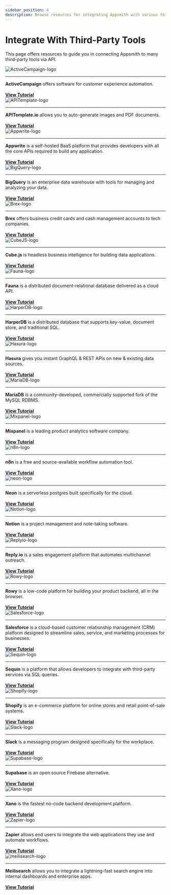 ```yaml
---
sidebar_position: 4
description: Browse resources for integrating Appsmith with various third-party API datasources.
---
```


# Integrate With Third-Party Tools

This page offers resources to guide you in connecting Appsmith to many third-party tools via API.

<div className="containerGrid">
    <div className="containerColumnSampleApp columnGrid column-one" style={{padding:"20px"}}>
        <div className="containerCol">
            <img className="containerImage" src="/img/activecampaign_logo.jpeg" alt="ActiveCampaign-logo"/>
        </div> <hr/>
        <div className="containerDescription"><strong>ActiveCampaign</strong> offers software for customer experience automation.<br/><br/>  </div>
        <div className="containerTutorialLink"><a href="https://www.appsmith.com/blog/connecting-mixpanel-reply-io-and-activecampaign-using-appsmith-to-engage-with-your-users"><strong >View Tutorial </strong></a></div>
    </div>
    <div className="containerColumnSampleApp columnGrid column-two" style={{padding:"20px"}}>
        <div className="containerCol">
            <img className="containerImage" src="/img/apitemplate-logo.png" alt="APITemplate-logo"/>
        </div> <hr/>
        <div className="containerDescription"><strong>APITemplate.io</strong> allows you to auto-generate images and PDF documents.<br/><br/> </div>
         <div className="containerTutorialLink"><a href="https://www.appsmith.com/blog/build-a-tool-to-generate-pdf-files-with-apitemplate-and-n8n"><strong>View Tutorial</strong> </a></div>
    </div>
    <div className="containerColumnSampleApp columnGrid column-three" style={{padding:"20px"}}>
        <div className="containerCol">
            <img className="containerImage" src="/img/appwrite.svg" alt="Appwrite-logo"/>
        </div> <hr/>
        <div className="containerDescription"><strong>Appwrite</strong> is a self-hosted BaaS platform that provides developers with all the  core APIs required to build any application.<br/><br/></div>
         <div className="containerTutorialLink"><a href="https://community.appsmith.com/guide/appsmith-appwrite"><strong>View Tutorial</strong></a> </div>
    </div>
</div>

<div className="containerGrid">
    <div className="containerColumnSampleApp columnGrid column-one" style={{padding:"20px"}}>
        <div className="containerCol">
            <img className="containerImage" src="/img/bigquery-logo.png" alt="BigQuery-logo"/>
        </div> <hr/>
        <div className="containerDescription"><strong>BigQuery</strong> is an enterprise data warehouse with tools for managing and analyzing your data.<br/><br/>  </div>
        <div className="containerTutorialLink"><a href="https://www.appsmith.com/blog/integrate-bigquery"><strong >View Tutorial </strong></a></div>
    </div>
    <div className="containerColumnSampleApp columnGrid column-two" style={{padding:"20px"}}>
        <div className="containerCol">
            <img className="containerImage" src="/img/brex-logo_CNZYG94J4.png" alt="Brex-logo"/>
        </div> <hr/>
        <div className="containerDescription"><strong>Brex</strong> offers business credit cards and cash management accounts to tech companies.<br/><br/>  </div>
        <div className="containerTutorialLink"><a href="https://www.youtube.com/watch?v=3WSLex6f3yM"><strong >View Tutorial </strong></a></div>
    </div>
    <div className="containerColumnSampleApp columnGrid column-three" style={{padding:"20px"}}>
        <div className="containerCol">
            <img className="containerImage" src="/img/cube-logo_S50__hLNq.jpeg" alt="CubeJS-logo"/>
        </div> <hr/>
        <div className="containerDescription"><strong>Cube.js</strong> is headless business intelligence for building data applications. <br/><br/> </div>
         <div className="containerTutorialLink"><a href="https://www.appsmith.com/blog/building-an-appsmith-dashboard-with-cube"><strong>View Tutorial</strong> </a></div>
    </div>
</div>

<div className="containerGrid">
    <div className="containerColumnSampleApp columnGrid column-one" style={{padding:"20px"}}>
        <div className="containerCol">
            <img className="containerImage" src="/img/fauna-logo_jSlqC25LH.jpeg" alt="Fauna-logo"/>
        </div> <hr/>
        <div className="containerDescription"><strong>Fauna</strong> is a distributed document-relational database delivered as a cloud API.<br/><br/></div>
         <div className="containerTutorialLink"><a href="https://www.youtube.com/watch?v=RQraazjdcac"><strong>View Tutorial</strong></a> </div>
    </div>
    <div className="containerColumnSampleApp columnGrid column-two" style={{padding:"20px"}}>
        <div className="containerCol">
            <img className="containerImage" src="/img/HarperDB-Logo_GLE5XlPJ6.png" alt="HarperDB-logo"/>
        </div> <hr/>
        <div className="containerDescription"><strong>HarperDB</strong> is a distributed database that supports key-value, document store, and traditional SQL.<br/><br/>  </div>
        <div className="containerTutorialLink"><a href="https://www.appsmith.com/blog/building-an-inventory-management-tool-using-harperdb"><strong >View Tutorial </strong></a></div>
    </div>
    <div className="containerColumnSampleApp columnGrid column-three" style={{padding:"20px"}}>
        <div className="containerCol">
            <img className="containerImage" src="/img/hasura-logo_T6L3JlHSt.png" alt="Hasura-logo"/>
        </div> <hr/>
        <div className="containerDescription"><strong>Hasura</strong> gives you instant GraphQL &#x26; REST APIs on new &#x26; existing data sources. <br/><br/> </div>
         <div className="containerTutorialLink"><a href="https://www.appsmith.com/blog/e-commerce-order-management-dashboard-with-hasura-and-graphql"><strong>View Tutorial</strong> </a></div>
    </div>
</div>

<div className="containerGrid">
    <div className="containerColumnSampleApp columnGrid column-one" style={{padding:"20px"}}>
        <div className="containerCol">
            <img className="containerImage" src="/img/MariaDB-logo_kP1myud8_.png" alt="MariaDB-logo"/>
        </div> <hr/>
        <div className="containerDescription"><strong>MariaDB</strong> is a community-developed, commercially supported fork of the MySQL RDBMS.<br/><br/></div>
         <div className="containerTutorialLink"><a href="https://www.youtube.com/watch?v=2DfCLf5ELN8"><strong>View Tutorial</strong></a> </div>
    </div>
    <div className="containerColumnSampleApp columnGrid column-two" style={{padding:"20px"}}>
        <div className="containerCol">
            <img className="containerImage" src="/img/mixpanel-logo_nLTAstL7N.jpeg" alt="Mixpanel-logo"/>
        </div> <hr/>
        <div className="containerDescription"><strong>Mixpanel</strong> is a leading product analytics software company.<br/><br/>  </div>
        <div className="containerTutorialLink"><a href="https://www.appsmith.com/blog/connecting-mixpanel-reply-io-and-activecampaign-using-appsmith-to-engage-with-your-users"><strong >View Tutorial </strong></a></div>
    </div>
    <div className="containerColumnSampleApp columnGrid column-three" style={{padding:"20px"}}>
        <div className="containerCol">
            <img className="containerImage" src="/img/n8n-logo_8BFnDWE3s.png" alt="n8n-logo"/>
        </div> <hr/>
        <div className="containerDescription"><strong>n8n</strong> is a free and source-available workflow automation tool. <br/><br/> </div>
         <div className="containerTutorialLink"><a href="https://www.appsmith.com/blog/building-an-employee-survey-dashboard-with-supabase-and-n8n"><strong>View Tutorial</strong> </a></div>
    </div>
</div>

<div className="containerGrid">
    <div className="containerColumnSampleApp columnGrid column-one" style={{padding:"20px"}}>
        <div className="containerCol">
            <img className="containerImage" src="/img/neon.png" alt="neon-logo"/>
        </div> <hr/>
        <div className="containerDescription"><strong>Neon</strong> is a serverless postgres built specifically for the cloud. <br/><br/> </div>
         <div className="containerTutorialLink"><a href="https://community.appsmith.com/tutorial/build-powerful-and-scalable-tools-appsmith-and-neon"><strong>View Tutorial</strong> </a></div>
    </div>
    <div className="containerColumnSampleApp columnGrid column-two" style={{padding:"20px"}}>
        <div className="containerCol">
            <img className="containerImage" src="/img/notion-logo_nw3DY5mWz.png" alt="Notion-logo"/>
        </div> <hr/>
        <div className="containerDescription"><strong>Notion</strong> is a project management and note-taking software.<br/><br/></div>
         <div className="containerTutorialLink"><a href="https://www.appsmith.com/blog/using-the-notion-api-to-build-a-content-management-system"><strong>View Tutorial</strong></a> </div>
    </div>
    <div className="containerColumnSampleApp columnGrid column-three" style={{padding:"20px"}}>
        <div className="containerCol">
            <img className="containerImage" src="/img/replyto-logo_6yaZHFIeU.jpeg" alt="Replyio-logo"/>
        </div> <hr/>
        <div className="containerDescription"><strong>Reply.io</strong> is a sales engagement platform that automates multichannel outreach.<br/><br/>  </div>
        <div className="containerTutorialLink"><a href="https://www.appsmith.com/blog/connecting-mixpanel-reply-io-and-activecampaign-using-appsmith-to-engage-with-your-users"><strong >View Tutorial </strong></a></div>
    </div>
</div>

<div className="containerGrid">
    <div className="containerColumnSampleApp columnGrid column-one" style={{padding:"20px"}}>
        <div className="containerCol">
            <img className="containerImage" src="/img/rowy-logo_pkqwXawrdl.png" alt="Rowy-logo"/>
        </div> <hr/>
        <div className="containerDescription"><strong>Rowy</strong> is a low-code platform for building your product backend, all in the browser. <br/><br/> </div>
         <div className="containerTutorialLink"><a href="https://www.youtube.com/watch?v=m-vSQRrar8A"><strong>View Tutorial</strong> </a></div>
    </div>
    <div className="containerColumnSampleApp columnGrid column-two" style={{padding:"20px"}}>
        <div className="containerCol">
            <img className="containerImage" src="/img/Salesforcelg2.png" alt="Salesforce-logo"/>
        </div> <hr/>
        <div className="containerDescription"><strong>Salesforce</strong> is a cloud-based customer relationship management (CRM) platform designed to streamline sales, service, and marketing processes for businesses. <br/><br/> </div>
         <div className="containerTutorialLink"><a href="https://community.appsmith.com/tutorial/how-integrate-salesforce-oauth2-appsmith"><strong>View Tutorial</strong> </a></div>
    </div>
     <div className="containerColumnSampleApp columnGrid column-three" style={{padding:"20px"}}>
        <div className="containerCol">
            <img className="containerImage" src="/img/sequin-logo.png" alt="Sequin-logo"/>
        </div> <hr/>
        <div className="containerDescription"><strong>Sequin</strong> is a platform that allows developers to integrate with third-party services via SQL queries. <br/><br/> </div>
         <div className="containerTutorialLink"><a href="https://docs.sequin.io/guides/appsmith"><strong>View Tutorial</strong> </a></div>
    </div>
</div>

<div className="containerGrid">
    <div className="containerColumnSampleApp columnGrid column-one" style={{padding:"20px"}}>
        <div className="containerCol">
            <img className="containerImage" src="/img/shopify-logo_3YbQ78SX7.png" alt="Shopify-logo"/>
        </div> <hr/>
        <div className="containerDescription"><strong>Shopify</strong> is an e-commerce platform for online stores and retail point-of-sale systems.<br/><br/></div>
         <div className="containerTutorialLink"><a href="https://www.appsmith.com/blog/building-a-shopify-admin-panel-a-step-by-step-guide"><strong>View Tutorial</strong></a> </div>
    </div>
    <div className="containerColumnSampleApp columnGrid column-two" style={{padding:"20px"}}>
        <div className="containerCol">
            <img className="containerImage" src="/img/Slack-logo.png" alt="Slack-logo"/>
        </div> <hr/>
        <div className="containerDescription"><strong>Slack</strong> is a messaging program designed specifically for the workplace.<br/><br/>  </div>
        <div className="containerTutorialLink"><a href="https://www.appsmith.com/blog/building-a-daily-standup-application-in-30-minutes"><strong >View Tutorial </strong></a></div>
    </div>
     <div className="containerColumnSampleApp columnGrid column-three" style={{padding:"20px"}}>
        <div className="containerCol">
            <img className="containerImage" src="/img/supabase-logo_JCWmwonfL.png" alt="Supabase-logo"/>
        </div> <hr/>
        <div className="containerDescription"><strong>Supabase</strong> is an open source Firebase alternative. <br/><br/> </div>
         <div className="containerTutorialLink"><a href="https://www.appsmith.com/blog/build-an-equipment-checkout-app-for-the-admin-team-at-your-company"><strong>View Tutorial</strong></a></div>
    </div>
</div>



<div className="containerGrid">
     <div className="containerColumnSampleApp columnGrid column-one">
        <div className="containerCol">
            <img className="containerImage" src="/img/xano-logo_nnco8rx_b.png" alt="Xano-logo"/>
        </div> <hr/>
        <div className="containerDescription"><strong>Xano</strong> is the fastest no-code backend development platform.<br/><br/></div>
         <div className="containerTutorialLink"><a href="https://www.appsmith.com/blog/adding-social-authentication"><strong>View Tutorial</strong></a> </div>
    </div>
    <div className="containerColumnSampleApp columnGrid column-two">
        <div className="containerCol">
            <img className="containerImage" src="/img/zapier-logo_odZ9wZQ3vY.jpeg" alt="Zapier-logo"/>
        </div> <hr/>
        <div className="containerDescription"><strong>Zapier</strong> allows end users to integrate the web applications they use and automate workflows.<br/><br/>  </div>
        <div className="containerTutorialLink"><a href="https://www.appsmith.com/blog/want-to-automate-your-apps-use-zapier-to-connect-specialized-platforms"><strong >View Tutorial </strong></a></div>
    </div>
     <div className="containerColumnSampleApp columnGrid column-two">
        <div className="containerCol">
            <img className="containerImage" src="/img/meilisearch-logo.png" alt="meilisearch-logo"/>
        </div> <hr/>
        <div className="containerDescription"><strong>Meilisearch</strong> allows you to integrate a lightning-fast search engine into internal dashboards and enterprise apps.<br/><br/>  </div>
        <div className="containerTutorialLink"><a href="https://community.appsmith.com/guide/appsmith-meilisearch"><strong >View Tutorial </strong></a></div>
    </div>
 
    
</div>
